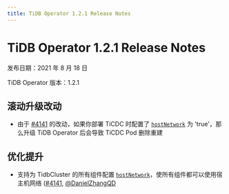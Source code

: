 ```yaml
---
title: TiDB Operator 1.2.1 Release Notes
---
```


# TiDB Operator 1.2.1 Release Notes

发布日期：2021 年 8 月 18 日

TiDB Operator 版本：1.2.1

## 滚动升级改动

- 由于 [#4141](https://github.com/pingcap/tidb-operator/pull/4141) 的改动，如果你部署 TiCDC 时配置了 [`hostNetwork`](../configure-a-tidb-cluster.md#hostnetwork) 为 'true'，那么升级 TiDB Operator 后会导致 TiCDC Pod 删除重建

## 优化提升

- 支持为 TidbCluster 的所有组件配置 [`hostNetwork`](../configure-a-tidb-cluster.md#hostnetwork)，使所有组件都可以使用宿主机网络 ([#4141](https://github.com/pingcap/tidb-operator/pull/4141), [@DanielZhangQD](https://github.com/DanielZhangQD)
